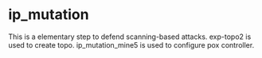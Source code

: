 # ip_mutation
This is a elementary step to defend scanning-based attacks.
exp-topo2 is used to create topo.
ip_mutation_mine5 is used to configure pox controller.
